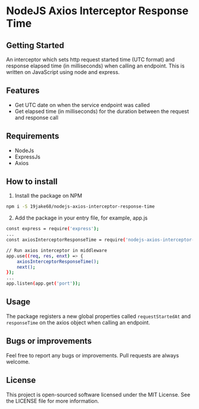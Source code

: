 # NodeJS Axios Interceptor Response Time

## Getting Started
An interceptor which sets http request started time (UTC format) and response elapsed time (in milliseconds) when calling an endpoint. This is written on JavaScript using node and express.

## Features
- Get UTC date on when the service endpoint was called
- Get elapsed time (in milliseconds) for the duration between the request and response call

## Requirements
- NodeJs
- ExpressJs
- Axios

## How to install

1. Install the package on NPM
```bash
npm i -S 19jake68/nodejs-axios-interceptor-response-time
```
2. Add the package in your entry file, for example, app.js
```bash
const express = require('express');
...
const axiosInterceptorResponseTime = require('nodejs-axios-interceptor-response-time')

// Run axios interceptor in middleware
app.use((req, res, enxt) => {
    axiosInterceptorResponseTime();
    next();
});
...
app.listen(app.get('port'));
```

## Usage
The package registers a new global properties called `requestStartedAt` and `responseTime` on the axios object when calling an endpoint.

## Bugs or improvements

Feel free to report any bugs or improvements. Pull requests are always welcome.

## License

This project is open-sourced software licensed under the MIT License. See the LICENSE file for more information.
